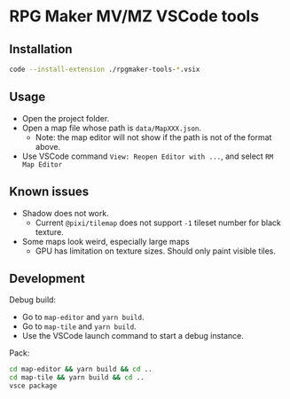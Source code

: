 # RPG Maker MV/MZ VSCode tools

## Installation
```bash
code --install-extension ./rpgmaker-tools-*.vsix
```

## Usage
- Open the project folder.
- Open a map file whose path is `data/MapXXX.json`.
  - Note: the map editor will not show if the path is not of the format above.
- Use VSCode command `View: Reopen Editor with ...`, and select `RM Map Editor`


## Known issues

- Shadow does not work.
  - Current `@pixi/tilemap` does not support `-1` tileset number for black texture.
- Some maps look weird, especially large maps
  - GPU has limitation on texture sizes. Should only paint visible tiles.
  

## Development

Debug build:
- Go to `map-editor` and `yarn build`.
- Go to `map-tile` and `yarn build`.
- Use the VSCode launch command to start a debug instance.

Pack:
```bash
cd map-editor && yarn build && cd ..
cd map-tile && yarn build && cd ..
vsce package
```
